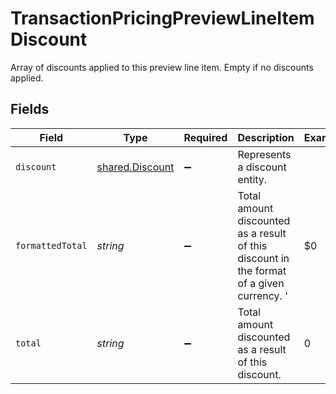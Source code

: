 # TransactionPricingPreviewLineItemDiscount

Array of discounts applied to this preview line item. Empty if no discounts applied.


## Fields

| Field                                                                                     | Type                                                                                      | Required                                                                                  | Description                                                                               | Example                                                                                   |
| ----------------------------------------------------------------------------------------- | ----------------------------------------------------------------------------------------- | ----------------------------------------------------------------------------------------- | ----------------------------------------------------------------------------------------- | ----------------------------------------------------------------------------------------- |
| `discount`                                                                                | [shared.Discount](../../models/shared/discount.md)                                        | :heavy_minus_sign:                                                                        | Represents a discount entity.                                                             |                                                                                           |
| `formattedTotal`                                                                          | *string*                                                                                  | :heavy_minus_sign:                                                                        | Total amount discounted as a result of this discount in the format of a given currency. ' | $0                                                                                        |
| `total`                                                                                   | *string*                                                                                  | :heavy_minus_sign:                                                                        | Total amount discounted as a result of this discount.                                     | 0                                                                                         |